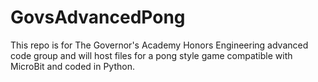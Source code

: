 # GovsAdvancedPong
This repo is for The Governor's Academy Honors Engineering advanced code group and will host files for a pong style game compatible with MicroBit and coded in Python.
